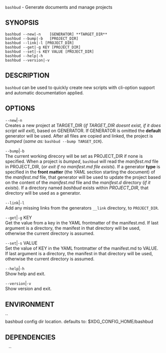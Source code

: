 `bashbud` - Generate documents and manage projects

SYNOPSIS
--------
```text
bashbud --new|-n    [GENERATOR] **TARGET_DIR**
bashbud --bump|-b   [PROJECT_DIR]
bashbud --link|-l [PROJECT_DIR]
bashbud --get|-g KEY [PROJECT_DIR]
bashbud --set|-s KEY VALUE [PROJECT_DIR]
bashbud --help|-h
bashbud --version|-v
```

DESCRIPTION
-----------
`bashbud` can be used to quickly create new
scripts with cli-option support and automatic
documentation applied.


OPTIONS
-------

`--new`|`-n`  
Creates a new project at TARGET_DIR (*if
TARGET_DIR doesnt exist, if it does script will
exit*), based on GENERATOR. If GENERATOR is
omitted the **default** generator will be used.
After all files are copied and linked, the project
is *bumped* (*same as:* `bashbud --bump
TARGET_DIR`).

`--bump`|`-b`  
The current working direcory will be set as
PROJECT_DIR if none is specified. When a project
is *bumped*,  `bashbud` will read the
*manifest.md* file in PROJECT_DIR, (*or exit if no
manifest.md file exists*). If a generator **type**
is specified in the **front matter**  (the *YAML*
section starting the document) of the
*manifest.md* file, that generator will be used to
update the project based on the content of the
*manifest.md* file and the *manifest.d* directory
(*if it exists*). If a directory named *bashbud*
exists within *PROJECT_DIR*, that directory will
be used as a generator.

`--link`|`-l`  
Add any missing links from the generators
`__link` directory, to `PROJECT_DIR`.

`--get`|`-g` KEY  
Get the value from a key in the YAML frontmatter
of the manifest.md. If last argument is a
directory, the manifest in that directory will be
used, otherwise the current directory is assumed.

`--set`|`-s` VALUE  
Set the value of KEY in the YAML frontmatter of
the manifest.md to VALUE. If last argument is a
directory, the manifest in that directory will be
used, otherwise the current directory is assumed.

`--help`|`-h`  
Show help and exit.

`--version`|`-v`  
Show version and exit.


ENVIRONMENT
-----------

``  
bashbud config dir location.
defaults to: $XDG_CONFIG_HOME/bashbud

DEPENDENCIES
------------
``
``
``



